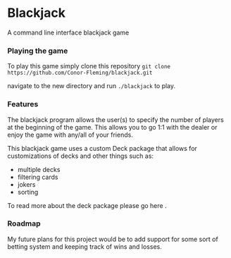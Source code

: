 # Blackjack
A command line interface blackjack game

### Playing the game
To play this game simply clone this repository 
```git clone https://github.com/Conor-Fleming/blackjack.git```

navigate to the new directory and run `./blackjack` to play.

### Features
The blackjack program allows the user(s) to specify the number of players at the beginning of the game. This allows you to go 1:1 with the dealer or enjoy the game with any/all of your friends.

This blackjack game uses a custom Deck package that allows for customizations of decks and other things such as:
- multiple decks
- filtering cards
- jokers
- sorting

To read more about the deck package please go here <link>.

### Roadmap
My future plans for this project would be to add support for some sort of betting system and keeping track of wins and losses.